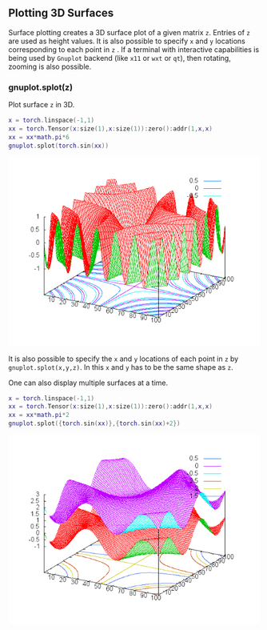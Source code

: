 <a name="gnuplot.surface.dok"></a>
## Plotting 3D Surfaces ##

Surface plotting creates a 3D surface plot of a given matrix `z`. Entries
of `z` are used as height values. It is also possible to specify `x` and
`y` locations corresponding to each point in `z` . If a terminal with
interactive capabilities is being used by `Gnuplot` backend (like `x11` or
`wxt` or `qt`), then rotating, zooming is also possible.

<a name="gnuplot.splot"></a>
### gnuplot.splot(z) ###

Plot surface ` z ` in 3D.
```lua
x = torch.linspace(-1,1)
xx = torch.Tensor(x:size(1),x:size(1)):zero():addr(1,x,x)
xx = xx*math.pi*6
gnuplot.splot(torch.sin(xx))
```
![](plot_splot.png)

It is also possible to specify the `x` and `y` locations of each
point in `z` by `gnuplot.splot(x,y,z)`. In this `x` and `y` has
to be the same shape as `z`.

One can also display multiple surfaces at a time.

```lua
x = torch.linspace(-1,1)
xx = torch.Tensor(x:size(1),x:size(1)):zero():addr(1,x,x)
xx = xx*math.pi*2
gnuplot.splot({torch.sin(xx)},{torch.sin(xx)+2})
```
![](plot_splot2.png)
